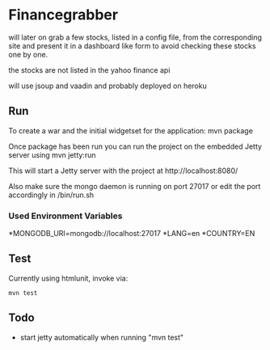 # Financegrabber

will later on grab a few stocks, listed in a config file, from the corresponding site and present it in a dashboard like form to avoid checking these stocks one by one.

the stocks are not listed in the yahoo finance api

will use jsoup and vaadin and probably deployed on heroku

## Run

To create a war and the initial widgetset for the application:
    mvn package

Once package has been run you can run the project on the embedded Jetty server using
    mvn jetty:run

This will start a Jetty server with the project at http://localhost:8080/

Also make sure the mongo daemon is running on port 27017 or edit the port accordingly in
    /bin/run.sh

### Used Environment Variables

*MONGODB_URI=mongodb://localhost:27017
*LANG=en
*COUNTRY=EN

## Test

Currently using htmlunit, invoke via:

    mvn test

## Todo

* start jetty automatically when running "mvn test"